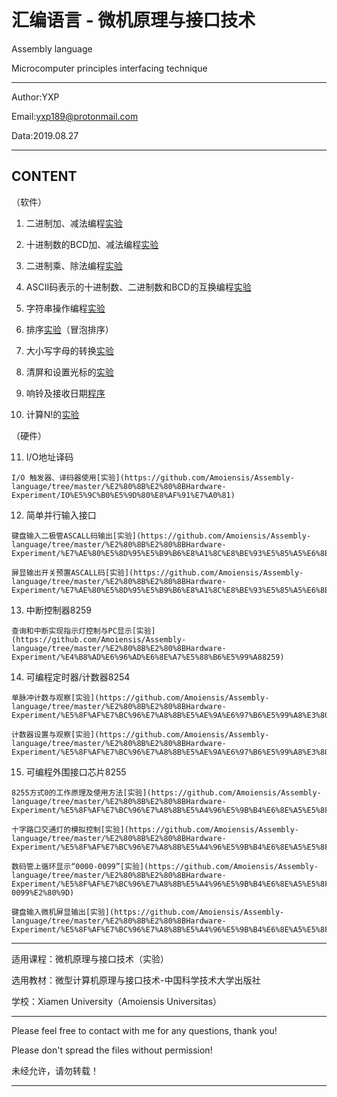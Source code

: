 汇编语言 - 微机原理与接口技术
=======================================
Assembly language

Microcomputer principles interfacing technique

---------------------------------------

Author:YXP

Email:yxp189@protonmail.com

Data:2019.08.27

---------------------------------------

CONTENT
---------------------------------------
   （软件）
   
   1. 二进制加、减法编程[实验](https://github.com/Amoiensis/Assembly-language/tree/master/Experiment/%E4%BA%8C%E8%BF%9B%E5%88%B6%E5%8A%A0%E5%87%8F%E6%B3%95%E7%BC%96%E7%A8%8B%E5%AE%9E%E9%AA%8C)
   
   2. 十进制数的BCD加、减法编程[实验](https://github.com/Amoiensis/Assembly-language/tree/master/Experiment/%E5%8D%81%E8%BF%9B%E5%88%B6%E6%95%B0%E7%9A%84BCD%E5%8A%A0%E5%87%8F%E6%B3%95%E7%BC%96%E7%A8%8B%E5%AE%9E%E9%AA%8C)
   
   3. 二进制乘、除法编程[实验](https://github.com/Amoiensis/Assembly-language/tree/master/Experiment/%E4%BA%8C%E8%BF%9B%E5%88%B6%E4%B9%98%E9%99%A4%E6%B3%95%E7%BC%96%E7%A8%8B%E5%AE%9E%E9%AA%8C)
   
   4. ASCII码表示的十进制数、二进制数和BCD的互换编程[实验](https://github.com/Amoiensis/Assembly-language/tree/master/Experiment/ASCII%E7%A0%81%E8%A1%A8%E7%A4%BA%E7%9A%84%E5%8D%81%E8%BF%9B%E5%88%B6%E6%95%B0%E3%80%81%E4%BA%8C%E8%BF%9B%E5%88%B6%E6%95%B0%E5%92%8CBCD%E7%9A%84%E4%BA%92%E6%8D%A2%E7%BC%96%E7%A8%8B%E5%AE%9E%E9%AA%8C)
   
   5. 字符串操作编程[实验](https://github.com/Amoiensis/Assembly-language/tree/master/Experiment/%E5%AD%97%E7%AC%A6%E4%B8%B2%E6%93%8D%E4%BD%9C%E7%BC%96%E7%A8%8B%E5%AE%9E%E9%AA%8C)
   
   6. 排序[实验](https://github.com/Amoiensis/Assembly-language/tree/master/Experiment/%E6%8E%92%E5%BA%8F%E5%AE%9E%E9%AA%8C)（冒泡排序）
   
   7. 大小写字母的转换[实验](https://github.com/Amoiensis/Assembly-language/tree/master/Experiment/%E5%A4%A7%E5%B0%8F%E5%86%99%E5%AD%97%E6%AF%8D%E7%9A%84%E8%BD%AC%E6%8D%A2%E5%AE%9E%E9%AA%8C)
   
   8. 清屏和设置光标的[实验](https://github.com/Amoiensis/Assembly-language/tree/master/Experiment/%E6%B8%85%E5%B1%8F%E5%92%8C%E8%AE%BE%E7%BD%AE%E5%85%89%E6%A0%87%E7%9A%84%E5%AE%9E%E9%AA%8C)
   
   9. 响铃及接收日期[程序](https://github.com/Amoiensis/Assembly-language/tree/master/Experiment/%E5%93%8D%E9%93%83%E5%8F%8A%E6%8E%A5%E6%94%B6%E6%97%A5%E6%9C%9F%E7%A8%8B%E5%BA%8F)
   
   10. 计算N!的[实验](https://github.com/Amoiensis/Assembly-language/tree/master/Experiment/%E8%AE%A1%E7%AE%97N!%E7%9A%84%E5%AE%9E%E9%AA%8C)

   （硬件）
   
   11. I/O地址译码

	I/O 触发器、译码器使用[实验](https://github.com/Amoiensis/Assembly-language/tree/master/%E2%80%8B%E2%80%8BHardware-Experiment/IO%E5%9C%B0%E5%9D%80%E8%AF%91%E7%A0%81)
   
   12. 简单并行输入接口

	键盘输入二极管ASCALL码输出[实验](https://github.com/Amoiensis/Assembly-language/tree/master/%E2%80%8B%E2%80%8BHardware-Experiment/%E7%AE%80%E5%8D%95%E5%B9%B6%E8%A1%8C%E8%BE%93%E5%85%A5%E6%8E%A5%E5%8F%A3/%E9%94%AE%E7%9B%98%E8%BE%93%E5%85%A5%E4%BA%8C%E6%9E%81%E7%AE%A1ASCALL%E7%A0%81%E8%BE%93%E5%87%BA)

	屏显输出开关预置ASCALL码[实验](https://github.com/Amoiensis/Assembly-language/tree/master/%E2%80%8B%E2%80%8BHardware-Experiment/%E7%AE%80%E5%8D%95%E5%B9%B6%E8%A1%8C%E8%BE%93%E5%85%A5%E6%8E%A5%E5%8F%A3/%E5%B1%8F%E6%98%BE%E8%BE%93%E5%87%BA%E5%BC%80%E5%85%B3%E9%A2%84%E7%BD%AEASCALL%E7%A0%81)
   
   13. 中断控制器8259

	查询和中断实现指示灯控制与PC显示[实验](https://github.com/Amoiensis/Assembly-language/tree/master/%E2%80%8B%E2%80%8BHardware-Experiment/%E4%B8%AD%E6%96%AD%E6%8E%A7%E5%88%B6%E5%99%A88259)

   14. 可编程定时器/计数器8254

	单脉冲计数与观察[实验](https://github.com/Amoiensis/Assembly-language/tree/master/%E2%80%8B%E2%80%8BHardware-Experiment/%E5%8F%AF%E7%BC%96%E7%A8%8B%E5%AE%9A%E6%97%B6%E5%99%A8%E3%80%81%E8%AE%A1%E6%95%B0%E5%99%A88254/%E5%8D%95%E8%84%89%E5%86%B2%E8%AE%A1%E6%95%B0%E4%B8%8E%E8%A7%82%E5%AF%9F)

	计数器设置与观察[实验](https://github.com/Amoiensis/Assembly-language/tree/master/%E2%80%8B%E2%80%8BHardware-Experiment/%E5%8F%AF%E7%BC%96%E7%A8%8B%E5%AE%9A%E6%97%B6%E5%99%A8%E3%80%81%E8%AE%A1%E6%95%B0%E5%99%A88254/%E8%AE%A1%E6%95%B0%E5%99%A8%E8%AE%BE%E7%BD%AE%E4%B8%8E%E8%A7%82%E5%AF%9F)

   15. 可编程外围接口芯片8255
	
	8255方式0的工作原理及使用方法[实验](https://github.com/Amoiensis/Assembly-language/tree/master/%E2%80%8B%E2%80%8BHardware-Experiment/%E5%8F%AF%E7%BC%96%E7%A8%8B%E5%A4%96%E5%9B%B4%E6%8E%A5%E5%8F%A3%E8%8A%AF%E7%89%878255/8255%E6%96%B9%E5%BC%8F0%E7%9A%84%E5%B7%A5%E4%BD%9C%E5%8E%9F%E7%90%86%E5%8F%8A%E4%BD%BF%E7%94%A8%E6%96%B9%E6%B3%95)

	十字路口交通灯的模拟控制[实验](https://github.com/Amoiensis/Assembly-language/tree/master/%E2%80%8B%E2%80%8BHardware-Experiment/%E5%8F%AF%E7%BC%96%E7%A8%8B%E5%A4%96%E5%9B%B4%E6%8E%A5%E5%8F%A3%E8%8A%AF%E7%89%878255/%E5%8D%81%E5%AD%97%E8%B7%AF%E5%8F%A3%E4%BA%A4%E9%80%9A%E7%81%AF%E7%9A%84%E6%A8%A1%E6%8B%9F%E6%8E%A7%E5%88%B6)

	数码管上循环显示“0000-0099”[实验](https://github.com/Amoiensis/Assembly-language/tree/master/%E2%80%8B%E2%80%8BHardware-Experiment/%E5%8F%AF%E7%BC%96%E7%A8%8B%E5%A4%96%E5%9B%B4%E6%8E%A5%E5%8F%A3%E8%8A%AF%E7%89%878255/%E6%95%B0%E7%A0%81%E7%AE%A1%E4%B8%8A%E5%BE%AA%E7%8E%AF%E6%98%BE%E7%A4%BA%E2%80%9C0000-0099%E2%80%9D)

	键盘输入微机屏显输出[实验](https://github.com/Amoiensis/Assembly-language/tree/master/%E2%80%8B%E2%80%8BHardware-Experiment/%E5%8F%AF%E7%BC%96%E7%A8%8B%E5%A4%96%E5%9B%B4%E6%8E%A5%E5%8F%A3%E8%8A%AF%E7%89%878255/%E9%94%AE%E7%9B%98%E8%BE%93%E5%85%A5%E5%BE%AE%E6%9C%BA%E5%B1%8F%E6%98%BE%E8%BE%93%E5%87%BA)

---------------------------------------
适用课程：微机原理与接口技术（实验） 

选用教材：微型计算机原理与接口技术-中国科学技术大学出版社

学校：Xiamen University（Amoiensis Universitas）

---------------------------------------
Please feel free to contact with me for any questions, thank you!

Please don't spread the files without permission!

未经允许，请勿转载！

---------------------------------------

